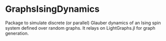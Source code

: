 # GraphsIsingDynamics
Package to simulate discrete (or parallel) Glauber dynamics of an Ising spin system defined over random graphs. It relays on LightGraphs.jl for graph generation.
